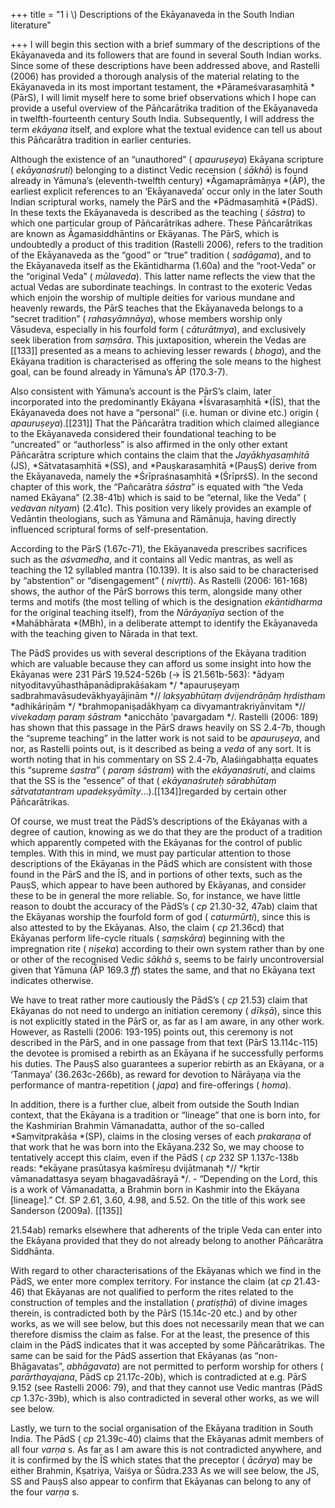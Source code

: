 +++
title = "1 i \\) Descriptions of the Ekāyanaveda in the South Indian literature"

+++
I will begin this section with a brief summary of the descriptions of the Ekāyanaveda and its followers that are found in several South Indian works. Since some of these descriptions have been addressed above, and Rastelli \(2006\) has provided a thorough analysis of the material relating to the Ekāyanaveda in its most important testament, the *Pārameśvarasaṃhitā *\(PārS\), I will limit myself here to some brief observations which I hope can provide a useful overview of the Pāñcarātrika tradition of the Ekāyanaveda in twelfth-fourteenth century South India. Subsequently, I will address the term *ekāyana* itself, and explore what the textual evidence can tell us about this Pāñcarātra tradition in earlier centuries. 

Although the existence of an “unauthored” \( *apauruṣeya*\) Ekāyana scripture \( *ekāyanaśruti*\) belonging to a distinct Vedic recension \( *śākhā*\) is found already in Yāmuna’s \(eleventh-twelfth century\) *Āgamaprāmāṇya *\(ĀP\), the earliest explicit references to an ‘Ekāyanaveda’ occur only in the later South Indian scriptural works, namely the PārS and the *Pādmasaṃhitā *\(PādS\). In these texts the Ekāyanaveda is described as the teaching \( *śāstra*\) to which one particular group of Pāñcarātrikas adhere. These Pāñcarātrikas are known as Āgamasiddhāntins or Ekāyanas. The PārS, which is undoubtedly a product of this tradition \(Rastelli 2006\), refers to the tradition of the Ekāyanaveda as the “good” or “true” tradition \( *sadāgama*\), and to the Ekāyanaveda itself as the Ekāntidharma \(1.60a\) and the “root-Veda” or the “original Veda” \( *mūlaveda*\). This latter name reflects the view that the actual Vedas are subordinate teachings. In contrast to the exoteric Vedas which enjoin the worship of multiple deities for various mundane and heavenly rewards, the PārS teaches that the Ekāyanaveda belongs to a “secret tradition” \( *rahasyāmnāya*\), whose members worship only Vāsudeva, especially in his fourfold form \( *cāturātmya*\), and exclusively seek liberation from *saṃsāra*. This juxtaposition, wherein the Vedas are [[133]] presented as a means to achieving lesser rewards \( *bhoga*\), and the Ekāyana tradition is characterised as offering the sole means to the highest goal, can be found already in Yāmuna’s ĀP \(170.3-7\). 

Also consistent with Yāmuna’s account is the PārS’s claim, later incorporated into the predominantly Ekāyana *Īśvarasaṃhitā *\(ĪS\), that the Ekāyanaveda does not have a “personal” \(i.e. human or divine etc.\) origin \( *apauruṣeya*\).[[231]] That the Pāñcarātra tradition which claimed allegiance to the Ekāyanaveda considered their foundational teaching to be “uncreated” or “authorless” is also affirmed in the only other extant Pāñcarātra scripture which contains the claim that the *Jayākhyasaṃhitā* \(JS\), *Sātvatasaṃhitā *\(SS\), and *Pauṣkarasaṃhitā *\(PauṣS\) derive from the Ekāyanaveda, namely the *Śrīpraśnasaṃhitā *\(ŚrīprśS\). In the second chapter of this work, the “Pañcarātra *śāstra*” is equated with “the Veda named Ekāyana” \(2.38-41b\) which is said to be “eternal, like the Veda” \( *vedavan nityam*\) \(2.41c\). This position very likely provides an example of Vedāntin theologians, such as Yāmuna and Rāmānuja, having directly influenced scriptural forms of self-presentation. 

According to the PārS \(1.67c-71\), the Ekāyanaveda prescribes sacrifices such as the *aśvamedha*, and it contains all Vedic mantras, as well as teaching the 12 syllabled mantra \(10.139\). It is also said to be characterised by “abstention” or “disengagement” \( *nivṛtti*\). As Rastelli \(2006: 161-168\) shows, the author of the PārS borrows this term, alongside many other terms and motifs \(the most telling of which is the designation *ekāntidharma* for the original teaching itself\), from the *Nārāyaṇīya* section of the *Mahābhārata *\(MBh\), in a deliberate attempt to identify the Ekāyanaveda with the teaching given to Nārada in that text. 

The PādS provides us with several descriptions of the Ekāyana tradition which are valuable because they can afford us some insight into how the Ekāyanas were 231 PārS 19.524-526b \(→ ĪS 21.561b-563\): *ādyaṃ nityoditavyūhasthāpanādiprakāśakam */ *apauruṣeyaṃ sadbrahmavāsudevākhyayājinām *// *lakṣyabhūtaṃ dvijendrāṇāṃ hṛdistham* *adhikāriṇām */ *brahmopaniṣadākhyaṃ ca divyamantrakriyānvitam *// *vivekadaṃ paraṃ śāstram* *anicchāto ’pavargadam */. Rastelli \(2006: 189\) has shown that this passage in the PārS draws heavily on SS 2.4-7b, though the “supreme teaching” in the latter work is not said to be *apauruṣeya*, and nor, as Rastelli points out, is it described as being a *veda* of any sort. It is worth noting that in his commentary on SS 2.4-7b, Alaśiṅgabhaṭṭa equates this “supreme *śastra*” \( *paraṃ śāstram*\) with the *ekāyanaśruti*, and claims that the SS is the “essence” of that \( *ekāyanaśruteḥ sārabhūtaṃ sātvatatantram upadekṣyāmīty*…\).[[134]]regarded by certain other Pāñcarātrikas. 

Of course, we must treat the PādS’s descriptions of the Ekāyanas with a degree of caution, knowing as we do that they are the product of a tradition which apparently competed with the Ekāyanas for the control of public temples. With this in mind, we must pay particular attention to those descriptions of the Ekāyanas in the PādS which are consistent with those found in the PārS and the ĪS, and in portions of other texts, such as the PauṣS, which appear to have been authored by Ekāyanas, and consider these to be in general the more reliable. So, for instance, we have little reason to doubt the accuracy of the PādS’s \( *cp* 21.30-32, 47ab\) claim that the Ekāyanas worship the fourfold form of god \( *caturmūrti*\), since this is also attested to by the Ekāyanas. Also, the claim \( *cp* 21.36cd\) that Ekāyanas perform life-cycle rituals \( *saṃskāra*\) beginning with the impregnation rite \( *niṣeka*\) according to their own system rather than by one or other of the recognised Vedic *śākhā* s, seems to be fairly uncontroversial given that Yāmuna \(ĀP 169.3 *ff*\) states the same, and that no Ekāyana text indicates otherwise. 

We have to treat rather more cautiously the PādS’s \( *cp* 21.53\) claim that Ekāyanas do not need to undergo an initiation ceremony \( *dīkṣā*\), since this is not explicitly stated in the PārS or, as far as I am aware, in any other work. However, as Rastelli \(2006: 193-195\) points out, this ceremony is not described in the PārS, and in one passage from that text \(PārS 13.114c-115\) the devotee is promised a rebirth as an Ekāyana if he successfully performs his duties. The PauṣS also guarantees a superior rebirth as an Ekāyana, or a ‘Tanmaya’ \(36.263c-266b\), as reward for devotion to Nārāyaṇa via the performance of mantra-repetition \( *japa*\) and fire-offerings \( *homa*\). 

In addition, there is a further clue, albeit from outside the South Indian context, that the Ekāyana is a tradition or “lineage” that one is born into, for the Kashmirian Brahmin Vāmanadatta, author of the so-called *Saṃvitprakāśa *\(SP\), claims in the closing verses of each *prakaraṇa* of that work that he was born into the Ekāyana.232 So, we may choose to tentatively accept this claim, even if the PādS \( *cp* 232 SP 1.137c-138b reads: *ekāyane prasūtasya kaśmīreṣu dvijātmanaḥ *// *kṛtir vāmanadattasya seyaṃ bhagavadāśrayā */. - “Depending on the Lord, this is a work of Vāmanadatta, a Brahmin born in Kashmir into the Ekāyana \[lineage\].” Cf. SP 2.61, 3.60, 4.98, and 5.52. On the title of this work see Sanderson \(2009a\). [[135]] 

21.54ab\) remarks elsewhere that adherents of the triple Veda can enter into the Ekāyana provided that they do not already belong to another Pāñcarātra Siddhānta. 

With regard to other characterisations of the Ekāyanas which we find in the PādS, we enter more complex territory. For instance the claim \(at *cp* 21.43-46\) that Ekāyanas are not qualified to perform the rites related to the construction of temples and the installation \( *pratiṣṭhā*\) of divine images therein, is contradicted both by the PārS \(15.14c-20 etc.\) and by other works, as we will see below, but this does not necessarily mean that we can therefore dismiss the claim as false. For at the least, the presence of this claim in the PādS indicates that it was accepted by some Pāñcarātrikas. The same can be said for the PādS assertion that Ekāyanas \(as “non-Bhāgavatas”, *abhāgavata*\) are not permitted to perform worship for others \( *parārthayajana*, PādS cp 21.17c-20b\), which is contradicted at e.g. PārS 9.152 \(see Rastelli 2006: 79\), and that they cannot use Vedic mantras \(PādS *cp* 1.37c-39b\), which is also contradicted in several other works, as we will see below. 

Lastly, we turn to the social organisation of the Ekāyana tradition in South India. The PādS \( *cp* 21.39c-40\) claims that the Ekāyanas admit members of all four *varṇa* s. As far as I am aware this is not contradicted anywhere, and it is confirmed by the ĪS which states that the preceptor \( *ācārya*\) may be either Brahmin, Kṣatriya, Vaiśya or Śūdra.233 As we will see below, the JS, SS and PauṣS also appear to confirm that Ekāyanas can belong to any of the four *varṇa* s. 
